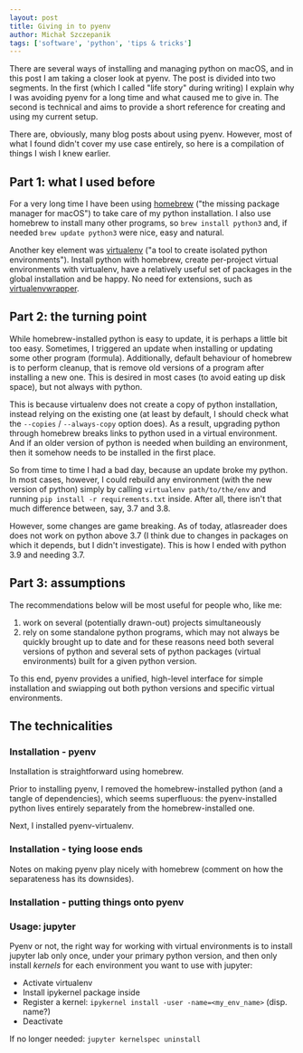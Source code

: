 ```yaml
---
layout: post
title: Giving in to pyenv
author: Michał Szczepanik
tags: ['software', 'python', 'tips & tricks']
---
```


There are several ways of installing and managing python on macOS, and in this post I am taking a closer look at pyenv. The post is divided into two segments. In the first (which I called "life story" during writing) I explain why I was avoiding pyenv for a long time and what caused me to give in. The second is technical and aims to provide a short reference for creating and using my current setup.

There are, obviously, many blog posts about using pyenv. However, most of what I found didn't cover my use case entirely, so here is a compilation of things I wish I knew earlier.

## Part 1: what I used before

For a very long time I have been using [homebrew](https://brew.sh/) ("the missing package manager for macOS") to take care of my python installation. I also use homebrew to install many other programs, so `brew install python3` and, if needed `brew update python3` were nice, easy and natural.

Another key element was [virtualenv](https://virtualenv.pypa.io/en/stable/) ("a tool to create isolated python environments"). Install python with homebrew, create per-project virtual environments with virtualenv, have a relatively useful set of packages in the global installation and be happy. No need for extensions, such as [virtualenvwrapper](https://pypi.org/project/virtualenvwrapper/).

## Part 2: the turning point

While homebrew-installed python is easy to update, it is perhaps a little bit too easy. Sometimes, I triggered an update when installing or updating some other program (formula). Additionally, default behaviour of homebrew is to perform cleanup, that is remove old versions of a program after installing a new one. This is desired in most cases (to avoid eating up disk space), but not always with python.

This is because virtualenv does not create a copy of python installation, instead relying on the existing one (at least by default, I should check what the `--copies` / `--always-copy` option does). As a result, upgrading python through homebrew breaks links to python used in a virtual environment. And if an older version of python is needed when building an environment, then it somehow needs to be installed in the first place.

So from time to time I had a bad day, because an update broke my python. In most cases, however, I could rebuild any environment (with the new version of python) simply by calling `virtualenv path/to/the/env` and running `pip install -r requirements.txt` inside. After all, there isn't that much difference between, say, 3.7 and 3.8.

However, some changes are game breaking. As of today, atlasreader does does not work on python above 3.7 (I think due to changes in packages on which it depends, but I didn't investigate). This is how I ended with python 3.9 and needing 3.7.

## Part 3: assumptions

The recommendations below will be most useful for people who, like me:
1. work on several (potentially drawn-out) projects simultaneously
2. rely on some standalone python programs, which may not always be quickly brought up to date
and for these reasons need both several versions of python and several sets of python packages (virtual environments) built for a given python version.

To this end, pyenv provides a unified, high-level interface for simple installation and swiapping out both python versions and specific virtual environments.

## The technicalities

### Installation - pyenv

Installation is straightforward using homebrew.

Prior to installing pyenv, I removed the homebrew-installed python (and a tangle of dependencies), which seems superfluous: the pyenv-installed python lives entirely separately from the homebrew-installed one.

Next, I installed pyenv-virtualenv.

### Installation - tying loose ends

Notes on making pyenv play nicely with homebrew (comment on how the separateness has its downsides).

### Installation - putting things onto pyenv


### Usage: jupyter

Pyenv or not, the right way for working with virtual environments is to install jupyter lab only once, under your primary python version, and then only install _kernels_ for each environment you want to use with jupyter:

* Activate virtualenv
* Install ipykernel package inside
* Register a kernel: `ipykernel install -user -name=<my_env_name>` (disp. name?)
* Deactivate

If no longer needed: `jupyter kernelspec uninstall`
